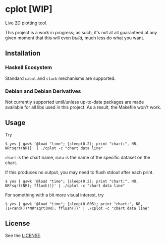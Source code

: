 # cplot [WIP]

Live 2D plotting tool.

This project is a work in progress; as such, it's not at all guaranteed at any
given moment that this will even *build*, much less do what you want.

## Installation

### Haskell Ecosystem

Standard `cabal` and `stack` mechanisms are supported.

### Debian and Debian Derivatives

Not currently supported until/unless up-to-date packages are made available for
all libs used in this project. As a result, the Makefile won't work.

## Usage

Try

````shell
$ yes | gawk '@load "time"; {sleep(0.2); print "chart:", NR, NR*sqrt(NR)}' | ./cplot -c "chart data line"
````

`chart` is the chart name, `data` is the name of the specific dataset on the chart.

If this produces no output, you may need to flush stdout after each print.

```shell
$ yes | gawk '@load "time"; {sleep(0.2); print "chart:", NR, NR*sqrt(NR); fflush()}' | ./cplot -c "chart data line"
```
For something with a bit more visual interest, try
```shell
$ yes | gawk '@load "time"; {sleep(0.005); print "chart:", NR, (1+rand())*NR*sqrt(NR); fflush()}' | ./cplot -c "chart data line"
```

## License

See the [LICENSE](https://github.com/SilverSylvester/cplot/blob/master/LICENSE).

